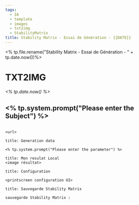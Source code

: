 ```yaml
---
tags:
  - IA
  - template
  - images
  - txt2img
  - StabilityMatrix
title: Stability Matrix - Essai de Génération - {{DATE}}
---
```

<% tp.file.rename("Stability Matrix - Essai de Génération - " + tp.date.now())%>
# TXT2IMG

###### <% tp.date.now() %>
## <% tp.system.prompt("Please enter the Subject") %> 

```embed

<url>
```
 
```ad-quote
title: Generation data

<% tp.system.prompt("Please enter the parameter") %>

```

```ad-success
title: Mon resulat Local 
<image résultat>
```

```ad-info
title: Configuration

<printscreen configuration UI>

```

```ad-caution
title: Sauvegarde Stability Matrix

sauvegarde Stability Matrix : 
```